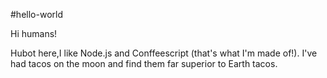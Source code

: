 #hello-world

Hi humans!

Hubot here,I like Node.js and Conffeescript (that's what I'm made of!).
I've had tacos on the moon and find them far superior to Earth tacos.
